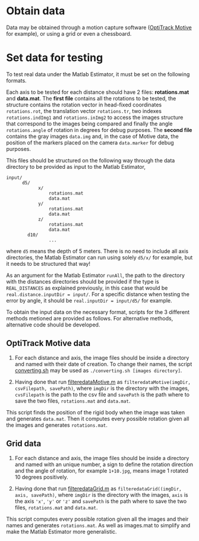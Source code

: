 # Obtain data

Data may be obtained through a motion capture software ([OptiTrack Motive](https://v20.wiki.optitrack.com/index.php?title=Quick_Start_Guide:_Getting_Started) for example), or using a grid or even a chessboard.

#  Set data for testing

To test real data under the Matlab Estimator, it must be set on the following formats.

Each axis to be tested for each distance should have 2 files: **rotations.mat** and **data.mat**. 
The **first file** contains all the rotations to be tested, the structure contains the rotation vector in head-fixed coordinates ``rotations.rot``,  the translation
vector ``rotations.tr``, two indexes ``rotations.indImg1`` and ``rotations.inImg2`` to access the images structure that correspond to the images being compared and finally the angle ``rotations.angle`` of rotation in degrees for debug purposes.
The **second file** contains the gray images ``data.img`` and, in the case of Motive data, the position of the markers placed on the camera ``data.marker`` for debug purposes.

This files should be structured on the following way through the data directory to be provided as input to the Matlab Estimator,

```
input/
      d5/
            x/
                rotations.mat
                data.mat
            y/
                rotations.mat
                data.mat
            z/
                rotations.mat
                data.mat
        d10/
                ...
```
where ``d5`` means the depth of 5 meters.
There is no need to include all axis directories, the Matlab Estimator can run using solely ``d5/x/`` for example, but it needs to be structured that way!

As an argument for the Matlab Estimator ``runAll``, the path to the directory with the distances directories should be provided if the type is ``REAL_DISTANCES`` as explained previously, in this case that would be ``real.distance.inputDir = input/``. For a specific distance when testing the error by angle, it should be ``real.inputDir = input/d5/`` for example.

To obtain the input data on the necessary format, scripts for the 3 different methods metioned are provided as follows. For alternative methods, alternative code should be developed.

## OptiTrack Motive data

1) For each distance and axis, the image files should be inside a directory and named with their date of creation. To change their names,
the script [converting.sh](https://github.com/Mrrvm/Visual-Odometry/blob/master/image_proc/Camera_take3/input/Motive/converting.sh) may be used
as ``./converting.sh [images directory]``.

2) Having done that run [filteredataMotive.m](https://github.com/Mrrvm/Visual-Odometry/blob/master/image_proc/Camera_take3/input/Motive/filterdataMotive.m)
as ``filteredataMotive(imgDir, csvFilepath, savePath)``, where ``imgDir`` is the directory with the images, ``cvsFilepath`` is the path to the csv file and ``savePath`` is the path where to save the two files, ``rotations.mat`` and ``data.mat``.

This script finds the position of the rigid body when the image was taken and generates ``data.mat``. Then it computes every possible rotation given
all the images and generates ``rotations.mat``.

## Grid data

1) For each distance and axis, the image files should be inside a directory and named with an unique number, a sign to define the rotation direction and
the angle of rotation, for example ``1+10.jpg``, means image 1 rotated 10 degrees positively.

2) Having done that run [filteredataGrid.m](https://github.com/Mrrvm/Visual-Odometry/blob/master/image_proc/Camera_take3/input/Grid/filterdataGrid.m)
as ``filteredataGrid((imgDir, axis, savePath)``, where ``imgDir`` is the directory with the images, ``axis`` is the axis ``'x'``, ``'y'`` or ``'z'`` and ``savePath`` is the
path where to save the two files, ``rotations.mat`` and ``data.mat``.

This script computes every possible rotation given all the images and their names and generates ``rotations.mat``. As well as images.mat to simplify and make
the Matlab Estimator more generalistic.

